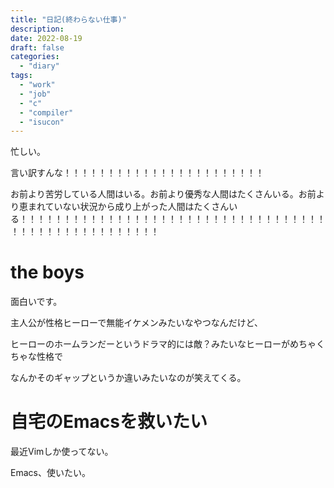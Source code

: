 ```yaml
---
title: "日記(終わらない仕事)"
description:
date: 2022-08-19
draft: false
categories:
  - "diary"
tags:
  - "work"
  - "job"
  - "c"
  - "compiler"
  - "isucon"
---
```


忙しい。

言い訳すんな！！！！！！！！！！！！！！！！！！！！！！！

お前より苦労している人間はいる。お前より優秀な人間はたくさんいる。お前より恵まれていない状況から成り上がった人間はたくさんいる！！！！！！！！！！！！！！！！！！！！！！！！！！！！！！！！！！！！！！！！！！！！！！！！！！！！

# the boys

面白いです。

主人公が性格ヒーローで無能イケメンみたいなやつなんだけど、

ヒーローのホームランだーというドラマ的には敵？みたいなヒーローがめちゃくちゃな性格で

なんかそのギャップというか違いみたいなのが笑えてくる。

# 自宅のEmacsを救いたい

最近Vimしか使ってない。

Emacs、使いたい。
